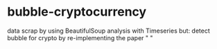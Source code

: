 # bubble-cryptocurrency

data scrap by using BeautifulSoup
analysis with Timeseries 
but: detect bubble for crypto by re-implementing the paper " "
